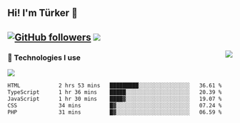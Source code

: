 <!-- ## Hi! I'm Türker 🖐️ -->
##  Hi! I'm Türker 👋
## [![GitHub followers](https://img.shields.io/github/followers/turkwr?color=333&label=Follow&logo=github&logoColor=fff&style=flat-square)](https://github.com/turkwr?tab=followers) [![](https://visitcount.itsvg.in/api?id=turkwr&label=Profile%20Views&color=6&icon=5&pretty=true)](https://visitcount.itsvg.in)
<a href="https://discord.com/users/162740870607536128">
 <img src="https://lanyard.cnrad.dev/api/162740870607536128?hideTimestamp=true&idleMessage=Just%20chillin'%20at%20the%20moment&bg=161a23&animated=true" align="right" />
</a>

### 🧠 Technologies I use
![](https://skillicons.dev/icons?i=js,ts,py,php,html,css,tailwind,bootstrap,nodejs,express,react,nextjs&theme=dark&perline=4)


<!--START_SECTION:waka-->

```txt
HTML            2 hrs 53 mins   █████████░░░░░░░░░░░░░░░░   36.61 %
TypeScript      1 hr 36 mins    █████░░░░░░░░░░░░░░░░░░░░   20.39 %
JavaScript      1 hr 30 mins    ████▓░░░░░░░░░░░░░░░░░░░░   19.07 %
CSS             34 mins         █▓░░░░░░░░░░░░░░░░░░░░░░░   07.24 %
PHP             31 mins         █▓░░░░░░░░░░░░░░░░░░░░░░░   06.59 %
```

<!--END_SECTION:waka-->
